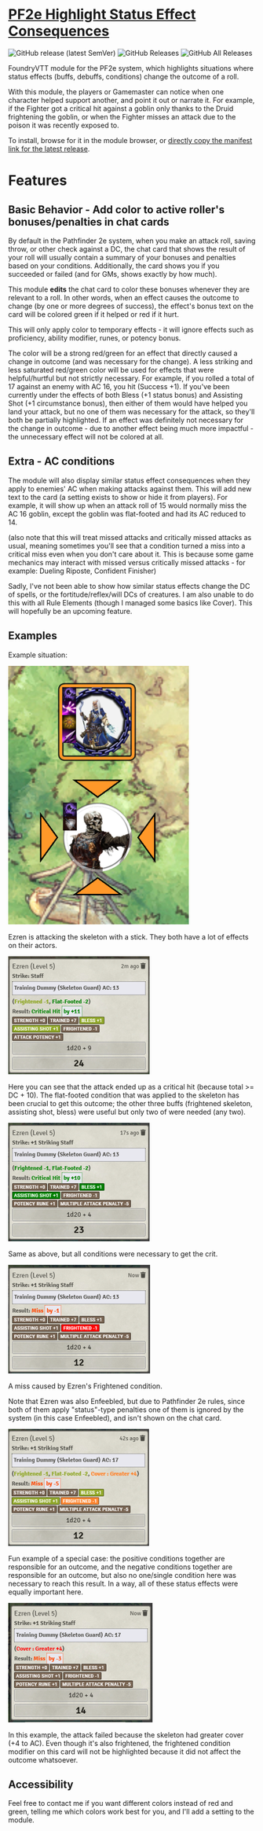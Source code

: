 # [PF2e Highlight Status Effect Consequences](https://foundryvtt.com/packages/pf2e-highlight-status-effect-consequences/)

![GitHub release (latest SemVer)](https://img.shields.io/github/v/release/itamarcu/pf2e-highlight-status-effect-consequences?style=for-the-badge) 
![GitHub Releases](https://img.shields.io/github/downloads/itamarcu/pf2e-highlight-status-effect-consequences/latest/total?style=for-the-badge) 
![GitHub All Releases](https://img.shields.io/github/downloads/itamarcu/pf2e-highlight-status-effect-consequences/total?style=for-the-badge&label=Downloads+total)  

FoundryVTT module for the PF2e system, which highlights situations where status effects (buffs, debuffs, conditions) change the outcome of a roll.

With this module, the players or Gamemaster can notice when one character helped support another, and point it out or narrate it. 
For example, if the Fighter got a critical hit against a goblin only thanks to the Druid frightening the goblin, or when the Fighter
misses an attack due to the poison it was recently exposed to.

To install, browse for it in the module browser, or [directly copy the manifest link for the latest release](https://github.com/itamarcu/pf2e-highlight-status-effect-consequences/releases/latest/download/module.json).

# Features

## Basic Behavior - Add color to active roller's bonuses/penalties in chat cards

By default in the Pathfinder 2e system, when you make an attack roll, saving throw, or other check against a DC, the chat card that shows the result of your
roll will usually contain a summary of your bonuses and penalties based on your conditions.  Additionally, the card shows
you if you succeeded or failed (and for GMs, shows exactly by how much).

This module **edits** the chat card to color these bonuses whenever they are relevant to a roll.  In other words, when an effect
causes the outcome to change (by one or more degrees of success), the effect's bonus text on the card will be colored green if it helped
or red if it hurt.

This will only apply color to temporary effects - it will ignore effects such as proficiency, ability modifier, runes, or potency bonus.

The color will be a strong red/green for an effect that directly caused a change in outcome (and was necessary for the change).
A less striking and less saturated red/green color will be used for effects that were helpful/hurtful but not strictly necessary. 
For example, if you rolled a total of 17 against an enemy with AC 16, you hit (Success +1).  If you've been currently under
the effects of both Bless (+1 status bonus) and Assisting Shot (+1 circumstance bonus), then either of them would have helped
you land your attack, but no one of them was necessary for the attack, so they'll both be partially highlighted.
If an effect was definitely not necessary for the change in outcome - due to another effect being much more impactful - 
the unnecessary effect will not be colored at all.

## Extra - AC conditions

The module will also display similar status effect consequences when they apply to enemies' AC when making attacks against them.
This will add new text to the card (a setting exists to show or hide it from players).  For example, it will show up when
an attack roll of 15 would normally miss the AC 16 goblin, except the goblin was flat-footed and had its AC reduced to 14. 

(also note that this will treat missed attacks and critically missed attacks as usual, meaning sometimes you'll see that a condition 
turned a miss into a critical miss even when you don't care about it.  This is because some game mechanics may interact with missed
versus critically missed attacks - for example: Dueling Riposte, Confident Finisher)

Sadly, I've not been able to show how similar status effects change the DC of spells, or the fortitude/reflex/will DCs of creatures.
I am also unable to do this with all Rule Elements (though I managed some basics like Cover).
This will hopefully be an upcoming feature.

## Examples
Example situation:

![](metadata/example_situation.png)

Ezren is attacking the skeleton with a stick.  They both have a lot of effects on their actors.

![](metadata/example_1.png)

Here you can see that the attack ended up as a critical hit (because total >= DC + 10).  The flat-footed condition that
was applied to the skeleton has been crucial to get this outcome;  the other three buffs (frightened skeleton, assisting shot, bless)
were useful but only two of were needed (any two).

![](metadata/example_2.png)

Same as above, but all conditions were necessary to get the crit.

![](metadata/example_3.png)

A miss caused by Ezren's Frightened condition.

Note that Ezren was also Enfeebled, but due to Pathfinder 2e rules, since both of them apply "status"-type penalties 
one of them is ignored by the system (in this case Enfeebled), and isn't shown on the chat card.

![](metadata/example_4.png)

Fun example of a special case:  the positive conditions together are responsible for an outcome, and the negative
conditions together are responsible for an outcome, but also no one/single condition here was necessary to reach this
result.  In a way, all of these status effects were equally important here.

![](metadata/example_5.png)

In this example, the attack failed because the skeleton had greater cover (+4 to AC).  Even though it's also frightened,
the frightened condition modifier on this card will not be highlighted because it did not affect the outcome whatsoever.

## Accessibility

Feel free to contact me if you want different colors instead of red and green, telling me which colors work best for you, and I'll add a setting to the module.